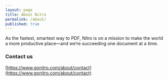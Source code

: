 ```yaml
---
layout: page
title: About Nitro
permalink: /about/
published: true
---
```


As the fastest, smartest way to PDF, Nitro is on a mission to make the world a more productive place—and we’re succeeding one document at a time.

### Contact us

[https://www.gonitro.com/about/contact](https://www.gonitro.com/about/contact)

